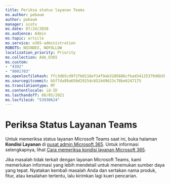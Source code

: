 ```yaml
---
title: Periksa status layanan Teams
ms.author: pebaum
author: pebaum
manager: scotv
ms.date: 07/24/2020
ms.audience: Admin
ms.topic: article
ms.service: o365-administration
ROBOTS: NOINDEX, NOFOLLOW
localization_priority: Priority
ms.collection: Adm_O365
ms.custom:
- "4392"
- "9001703"
ms.openlocfilehash: ffc3d65cd9f2fb0116ef14f9ab3105686cfbad34125379d6b5b9db355712a507
ms.sourcegitcommit: b5f7da89a650d2915dc652449623c78be6247175
ms.translationtype: MT
ms.contentlocale: id-ID
ms.lasthandoff: 08/05/2021
ms.locfileid: "53930624"
---
```

# <a name="check-teams-service-status"></a>Periksa Status Layanan Teams

Untuk memeriksa status layanan Microsoft Teams saat ini, buka halaman **Kondisi Layanan** di [pusat admin Microsoft 365](https://go.microsoft.com/fwlink/p/?linkid=2024339). Untuk informasi selengkapnya, lihat [Cara memeriksa kondisi layanan Microsoft 365](https://docs.microsoft.com/office365/enterprise/view-service-health).

Jika masalah tidak terkait dengan layanan Microsoft Teams, kami memerlukan informasi yang lebih mendetail untuk menemukan sumber daya yang tepat. Nyatakan kembali masalah Anda dan sertakan nama produk, fitur, atau kesalahan tertentu, lalu kirimkan lagi kueri pencarian.
